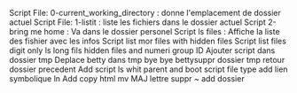 Script File: 0-current_working_directory : donne l'emplacement de dossier actuel
Script File: 1-listit : liste les fichiers dans le dossier actuel 
Script 2-bring me home : Va dans le dossier personel
Script ls files : Affiche la liste des fishier avec les infos
Script list  mor files with hidden files
Script list files digit only ls long fils hidden files and numeri group ID
Ajouter script dans dossier tmp
Deplace betty dans tmp
bye bye bettysuppr dossier tmp
retour dossier precedent
Add script ls whit parent and boot
script file type
add lien symbolique ln
Add copy html
mv MAJ lettre
suppr ~
add dossier
